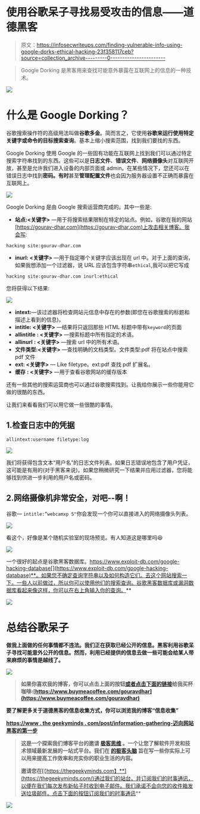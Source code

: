 # 使用谷歌呆子寻找易受攻击的信息——道德黑客

> 原文：<https://infosecwriteups.com/finding-vulnerable-info-using-google-dorks-ethical-hacking-23f358117ceb?source=collection_archive---------0----------------------->

> Google Dorking 是黑客用来查找可能意外暴露在互联网上的信息的一种技术。

![](img/cd37ce43d17392cc15ad5d0e8d6f14f4.png)

# 什么是 Google Dorking？

谷歌搜索操作符的高级用法叫做**谷歌多金**。简而言之，它使用**谷歌来运行使用特定关键字或命令的目标搜索查询**。基本上缩小搜索范围，找到我们要找的东西。

Google Dorking 使用 Google 的一些固有功能在互联网上找到我们可以通过特定搜索字符串找到的东西。这些可以是**日志文件**、**错误文件**、**网络摄像头**对互联网开放，甚至是允许我们进入设备的内部页面或 admin。在某些情况下，您还可以在错误日志中找到**密码。有时**甚至**管理配置文件**也会因为服务器设置不正确而暴露在互联网上。

![](img/52136e58a6be0cd630444d3014bbd705.png)

Google Dorking 是由 Google 搜索运营商完成的。其中一些是:

*   **站点:<关键字>** —用于将搜索结果限制在特定的站点。例如，谷歌在我的网站[https://gourav-dhar.com](https://gourav-dhar.com)上攻击相关博客。我会写:

```
hacking site:gourav-dhar.com
```

*   **inurl: <关键字>** —用于指定哪个关键字应该出现在 url 中。对于上面的查询，如果我想添加一个过滤器，说 URL 应该包含字符串`ethical`,我可以把它写成

```
hacking site:gourav-dhar.com inurl:ethical
```

您将获得以下结果:

![](img/d2948d49b3e944cdf5cc14ae21ee5d73.png)

*   **intext:<keyword>**—该过滤器将检查网站元信息中存在的参数(即您在谷歌搜索的标题和描述上看到的信息)。
*   **intitle: <关键字>** —结果将只返回那些 HTML 标题中带有`keyword`的页面
*   **allintitle** **: <关键字>** —搜索标题中所有指定的术语。
*   **allinurl** **: <关键字>** —搜索 url 中的所有术语。
*   **文件类型:<关键字>** —查找明确的文档类型。文件类型:pdf 将在站点中搜索 pdf 文件
*   **ext: <关键字>** — Like filetype。ext:pdf 查找 pdf 扩展名。
*   **缓存** **: <关键字>** —用于查看谷歌网站的缓存版本

还有一些其他的搜索运营商也可以通过谷歌搜索找到。让我给你展示一些你能用它做的很酷的东西。

让我们来看看我们可以用它做一些很酷的事情。

## 1.检查日志中的凭据

```
allintext:username filetype:log
```

![](img/3049edbf2c650a8d1c1a87d1ccf3ffeb.png)

我们将获得包含文本“用户名”的日志文件列表。如果日志错误地包含了用户凭证，这可能是有用的(对于黑客来说)。如果您稍微研究一下结果并应用过滤器，您将能够找到供进一步利用的用户名或密码。

## 2.网络摄像机非常安全，对吧--啊！

谷歌— `intitle:”webcamxp 5"`你会发现一个你可以直接进入的网络摄像头列表。

![](img/884a03d52bd21c964e34de5dc3a36d80.png)

看这个，好像是某个随机实验室的现场预览。有人知道这是哪里吗😆

![](img/30f09d066ad92e6015eec40580545491.png)

一个很好的起点是谷歌黑客数据库。https://www.exploit-db.com/google-hacking-database[](https://www.exploit-db.com/google-hacking-database)**。如果您不确定查询字符串以及如何构造它们。去这个网站搜索一下。一些人以前做过，所以你可以使用他们的搜索查询。谷歌黑客数据库或漏洞数据库看起来像这样，你可以在右上角输入你的查询。**

**![](img/ddc5b6b9ed666e96fbc52e1e27453460.png)**

# **总结谷歌呆子**

**做我上面做的任何事情都不违法。我们正在获取已经公开的信息。黑客利用谷歌呆子寻找可能意外公开的信息。然而，利用已经提供的信息去做一些可能会给某人带来麻烦的事情是越线了。**

**[![](img/4bc5de35955c00939383a18fb66b41d8.png)](https://www.buymeacoffee.com/gouravdhar)**

> **如果你喜欢我的博客，你可以点击上面的按钮[或者点击下面的链接](https://www.buymeacoffee.com/gouravdhar)给我买杯咖啡:[https://www.buymeacoffee.com/gouravdhar](https://www.buymeacoffee.com/gouravdhar)**

**要了解更多关于道德黑客的信息收集方式，你可以浏览我的博客“信息收集”**

**[https://www . the geekyminds . com/post/information-gathering-迈向网站黑客的第一步](https://www.thegeekyminds.com/post/information-gathering-first-step-towards-website-hacking)**

> **这是一个探索我们博客平台的邀请 [**极客思维**](https://www.thegeekyminds.com/) 。一个让您了解软件开发和技术领域最新发展的一站式平台。我们在 [**的极客头脑**](https://www.thegeekyminds.com/) 旨在写一些你实际上可以用来提高工作效率和充实你的职业生活的内容。**
> 
> **邀请您在[**【https://thegeekyminds.com】**](https://thegeekyminds.com/)通过我们的站台。并订阅我们的时事通讯，以便在我们每次发布新帖子时收到电子邮件。我们承诺不会向您的收件箱发送垃圾邮件。点击下面的按钮订阅我们的时事通讯**

**[![](img/eec8beec45924704f52b518aeb1a3e7b.png)](https://forms.wix.com/4444cf13-7653-460d-9b32-f2e4e65544d1:c2184260-1ab5-4c6a-a37d-53de0778afa0)**